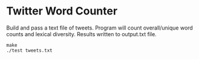 # Twitter Word Counter

Build and pass a text file of tweets.  Program will count overall/unique word counts and lexical diversity.  Results written to output.txt file. 

    make
    ./test tweets.txt
